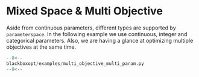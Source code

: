 # Mixed Space & Multi Objective

Aside from continuous parameters, different types are supported by `parameterspace`.
In the following example we use continuous, integer and categorical parameters.
Also, we are having a glance at optimizing multiple objectives at the same time.

```python
--8<--
blackboxopt/examples/multi_objective_multi_param.py
--8<--
```
